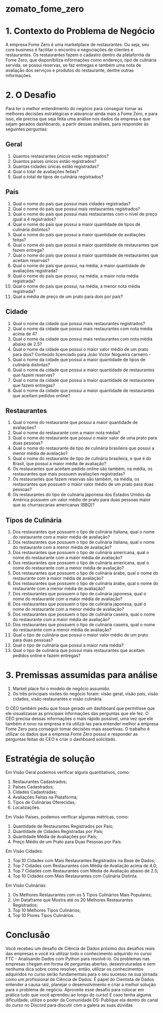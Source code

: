 # zomato_fome_zero
# 1. Contexto do Problema de Negócio
A empresa Fome Zero é uma marketplace de restaurantes. Ou seja, seu core
business é facilitar o encontro e negociações de clientes e restaurantes. Os
restaurantes fazem o cadastro dentro da plataforma da Fome Zero, que disponibiliza
informações como endereço, tipo de culinária servida, se possui reservas, se faz
entregas e também uma nota de avaliação dos serviços e produtos do restaurante,
dentre outras informações.

# 2. O Desafio

Para ter o melhor entendimento do negócio para conseguir tomar as melhores decisões
estratégicas e alavancar ainda mais a Fome Zero, e para isso, ele precisa que seja
feita uma análise nos dados da empresa e que sejam gerados dashboards, a partir
dessas análises, para responder às seguintes perguntas:

## Geral

1. Quantos restaurantes únicos estão registrados?
2. Quantos países únicos estão registrados?
3. Quantas cidades únicas estão registradas?
4. Qual o total de avaliações feitas?
5. Qual o total de tipos de culinária registrados?

## País

1. Qual o nome do país que possui mais cidades registradas?
2. Qual o nome do país que possui mais restaurantes registrados?
3. Qual o nome do país que possui mais restaurantes com o nível de preço igual a 4
registrados?
4. Qual o nome do país que possui a maior quantidade de tipos de culinária
distintos?
5. Qual o nome do país que possui a maior quantidade de avaliações feitas?
6. Qual o nome do país que possui a maior quantidade de restaurantes que fazem
entrega?
7. Qual o nome do país que possui a maior quantidade de restaurantes que aceitam
reservas?
8. Qual o nome do país que possui, na média, a maior quantidade de avaliações
registrada?
9. Qual o nome do país que possui, na média, a maior nota média registrada?
10. Qual o nome do país que possui, na média, a menor nota média registrada?
11. Qual a média de preço de um prato para dois por país?

## Cidade

1. Qual o nome da cidade que possui mais restaurantes registrados?
2. Qual o nome da cidade que possui mais restaurantes com nota média acima de
4?
3. Qual o nome da cidade que possui mais restaurantes com nota média abaixo de
2.5?
4. Qual o nome da cidade que possui o maior valor médio de um prato para dois?
Conteúdo licenciado para João Victor Nogueira carneiro -
5. Qual o nome da cidade que possui a maior quantidade de tipos de culinária
distintas?
6. Qual o nome da cidade que possui a maior quantidade de restaurantes que fazem
reservas?
7. Qual o nome da cidade que possui a maior quantidade de restaurantes que fazem
entregas?
8. Qual o nome da cidade que possui a maior quantidade de restaurantes que
aceitam pedidos online?

## Restaurantes

1. Qual o nome do restaurante que possui a maior quantidade de avaliações?
2. Qual o nome do restaurante com a maior nota média?
3. Qual o nome do restaurante que possui o maior valor de uma prato para duas
pessoas?
4. Qual o nome do restaurante de tipo de culinária brasileira que possui a menor
média de avaliação?
5. Qual o nome do restaurante de tipo de culinária brasileira, e que é do Brasil, que
possui a maior média de avaliação?
6. Os restaurantes que aceitam pedido online são também, na média, os
restaurantes que mais possuem avaliações registradas?
7. Os restaurantes que fazem reservas são também, na média, os restaurantes que
possuem o maior valor médio de um prato para duas pessoas?
8. Os restaurantes do tipo de culinária japonesa dos Estados Unidos da América
possuem um valor médio de prato para duas pessoas maior que as churrascarias
americanas (BBQ)?

## Tipos de Culinária

1. Dos restaurantes que possuem o tipo de culinária italiana, qual o nome do
restaurante com a maior média de avaliação?
2. Dos restaurantes que possuem o tipo de culinária italiana, qual o nome do
restaurante com a menor média de avaliação?
3. Dos restaurantes que possuem o tipo de culinária americana, qual o nome do
restaurante com a maior média de avaliação?
4. Dos restaurantes que possuem o tipo de culinária americana, qual o nome do
restaurante com a menor média de avaliação?
5. Dos restaurantes que possuem o tipo de culinária árabe, qual o nome do
restaurante com a maior média de avaliação?
6. Dos restaurantes que possuem o tipo de culinária árabe, qual o nome do
restaurante com a menor média de avaliação?
7. Dos restaurantes que possuem o tipo de culinária japonesa, qual o nome do
restaurante com a maior média de avaliação?
8. Dos restaurantes que possuem o tipo de culinária japonesa, qual o nome do
restaurante com a menor média de avaliação?
9. Dos restaurantes que possuem o tipo de culinária caseira, qual o nome do
restaurante com a maior média de avaliação?
10. Dos restaurantes que possuem o tipo de culinária caseira, qual o nome do
restaurante com a menor média de avaliação?
11. Qual o tipo de culinária que possui o maior valor médio de um prato para duas
pessoas?
12. Qual o tipo de culinária que possui a maior nota média?
13. Qual o tipo de culinária que possui mais restaurantes que aceitam pedidos
online e fazem entregas?

# 3. Premissas assumidas para análise
1. Market place foi o modelo de negócio assumido.
2. Os três principais visões do negócio foram: visão geral, visão país, visão cidades, visão restaurantes e visão culinária.

O CEO também pediu que fosse gerado um dashboard que permitisse que ele
visualizasse as principais informações das perguntas que ele fez. O CEO precisa
dessas informações o mais rápido possível, uma vez que ele também é novo na
empresa e irá utilizá-las para entender melhor a empresa Fome Zero para conseguir
tomar decisões mais assertivas.
O trabalho é utilizar os dados que a empresa Fome Zero possui e responder as
perguntas feitas do CEO e criar o dashboard solicitado.

# Estratégia de solução

Em Visão Geral podemos verificar alguns quantitativos, como:

1. Restaurantes Cadastrados;
2. Países Cadastrados;
3. Cidades Cadastradas;
4. Avaliações Feitas na Plataforma;
5. Tipos de Culinárias Oferecidas;
6. Localizações.

Em Visão Países, podemos verificar algumas métricas, como:

1. Quantidade de Restaurantes Registrados por País;
2. Quantidade de Cidades Registradas por País;
3. Quantidade Média de Avaliações por País;
4. Preço Médio de um Prato para Duas Pessoas por País.

Em Visão Cidades:

1. Top 10 Cidades com Mais Restaurantes Registrados na Base de Dados;
2. Top 7 Cidades com Restaurantes com Média de Avaliação acima de 4.0;
3. Top 7 Cidades com Restaurantes com Média de Avaliação abaixo de 2.5;
4. Top 10 Cidades com Mais Restaurantes com Culinária Distinta.

Em Visão Culinárias:

1. Os Melhores Restaurantes com os 5 Tipos Culinários Mais Populares;
2. Um Dataframe que Mostra até os 20 Melhores Restaurantes Registrados;
3. Top 10 Melhores Tipos Culinários;
4. Top 10 Piores Tipos Culinários.
   
# Conclusão
Você recebeu um desafio de Ciência de Dados próximo dos desafios reais das
empresas e você irá utilizar todo o conhecimento adquirido no curso FTC -
Analisando Dados com Python para resolvê-lo.
Os problemas nas empresas chegam em forma de perguntas abertas,
desestruturadas e sem nenhuma dica sobre como resolver, então, utilizar os
conhecimentos adquiridos no curso serão fundamentais para o seu sucesso na sua
jornada como um profissional de Ciência de Dados.
É papel do Cientista de Dados entender a causa raiz, planejar o desenvolvimento e
criar a melhor solução para o problema de negócio.
Aproveite esse desafio para colocar em prática tudo que você aprendeu ao longo do
curso! E caso tenha alguma dificuldade, utilize o poder da Comunidade DS:
Publique ela dentro do canal do curso no Discord para discutir com a galera as suas
dúvidas
